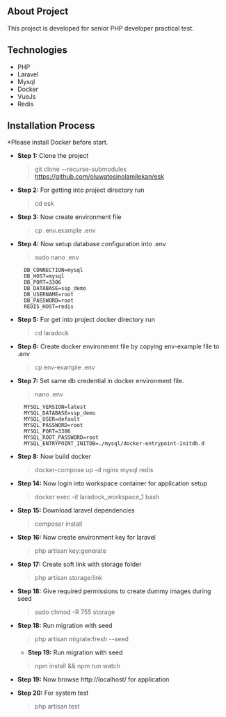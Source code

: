 ## About Project

This project is developed for senior PHP developer practical test.

## Technologies
- PHP
- Laravel
- Mysql
- Docker
- VueJs
- Redis

## Installation Process
*Please install Docker before start.

- __Step 1:__ Clone the project
  > git clone --recurse-submodules https://github.com/oluwatosinolamilekan/esk
- __Step 2:__ For getting into project directory run
  > cd esk
- __Step 3:__ Now create environment file
  > cp .env.example .env
- __Step 4:__ Now setup database configuration into .env
  > sudo nano .env

        DB_CONNECTION=mysql
        DB_HOST=mysql
        DB_PORT=3306
        DB_DATABASE=ssp_demo
        DB_USERNAME=root
        DB_PASSWORD=root
        REDIS_HOST=redis
- __Step 5:__ For get into project docker directory run
  > cd laradock
- __Step 6:__ Create docker environment file by copying env-example file to .env
  > cp env-example .env
- __Step 7:__ Set same db credential in docker environment file.
  > nano .env

        MYSQL_VERSION=latest
        MYSQL_DATABASE=ssp_demo
        MYSQL_USER=default
        MYSQL_PASSWORD=root
        MYSQL_PORT=3306
        MYSQL_ROOT_PASSWORD=root
        MYSQL_ENTRYPOINT_INITDB=./mysql/docker-entrypoint-initdb.d
- __Step 8:__ Now build docker
  > docker-compose up -d nginx mysql redis
- __Step 14:__ Now login into workspace container for application setup
  > docker exec -it laradock_workspace_1 bash
- __Step 15:__ Download laravel dependencies
  > composer install
- __Step 16:__ Now create environment key for laravel
  > php artisan key:generate
- __Step 17:__ Create soft link with storage folder
  > php artisan storage:link
- __Step 18:__ Give required permissions to create dummy images during seed
  > sudo chmod -R 755 storage
- __Step 18:__ Run migration with seed
  > php artisan migrate:fresh --seed
    - __Step 19:__ Run migration with seed
  > npm install && npm run watch
- __Step 19:__ Now browse http://localhost/ for application
- __Step 20:__ For system test
  > php artisan test



